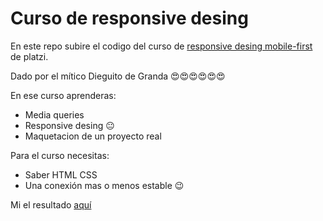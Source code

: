 # Curso de responsive desing
En este repo subire el codigo del curso de [responsive desing mobile-first](https://platzi.com/cursos/mobile-first/ "responsive desing") de platzi. 

Dado por el mítico Dieguito de Granda 😍😍😍😍😍😍

En ese curso aprenderas:
* Media queries
* Responsive desing 😐
* Maquetacion de un proyecto real

Para el curso necesitas: 
* Saber HTML CSS
* Una conexión mas o menos estable 😉

Mi el resultado [aquí ](https://felixverdugo.github.io "aquí ")
